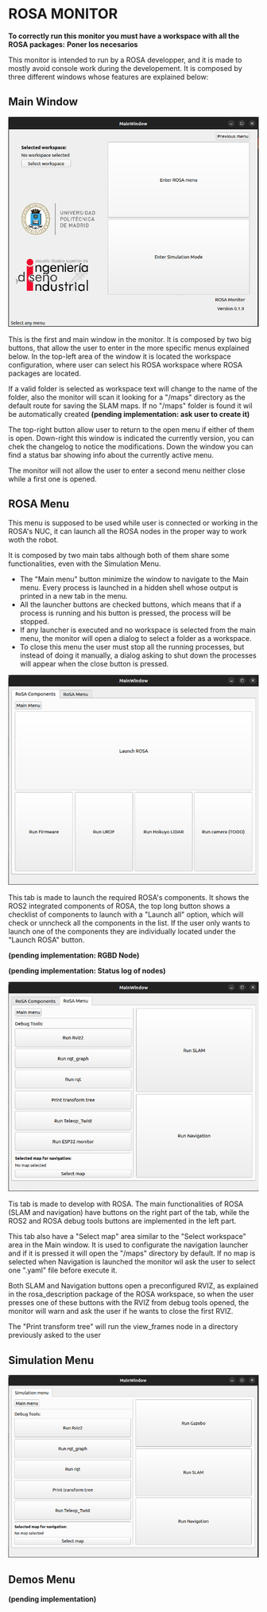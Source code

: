 # ROSA MONITOR

**To correctly run this monitor you must have a workspace with all the ROSA packages:**
**Poner los necesarios**

This monitor is intended to run by a ROSA developper, and it is made to mostly avoid console work during the developement. It is composed by three different windows whose features are explained below:

## Main Window

![Main window](Images/MainWindow.png)

This is the first and main window in the monitor. It is composed by two big buttons, that allow the user to enter in the more specific menus explained below. In the top-left area of the window it is located the workspace configuration, where user can select his ROSA workspace where ROSA packages are located. 

If a valid folder is selected as workspace text will change to the name of the folder, also the monitor will scan it looking for a "/maps" directory as the default route for saving the SLAM maps. If no "/maps" folder is found it wil be automatically created **(pending implementation: ask user to create it)**

The top-right button allow user to return to the open menu if either of them is open. Down-right this window is indicated the currently version, you can chek the changelog to notice the modifications. Down the window you can find a status bar showing info about the currently active menu.

The monitor will not allow the user to enter a second menu neither close while a first one is opened.

## ROSA Menu

This menu is supposed to be used while user is connected or working in the ROSA's NUC, it can launch all the ROSA nodes in the proper way to work woth the robot.

It is composed by two main tabs although both of them share some functionalities, even with the Simulation Menu. 
 - The "Main menu" button minimize the window to navigate to the Main menu. Every process is launched in a hidden shell whose output is printed in a new tab in the menu. 
 - All the launcher buttons are checked buttons, which means that if a process is running and his button is pressed, the process will be stopped. 
 - If any launcher is executed and no workspace is selected from the main menu, the monitor will open a dialog to select a folder as a workspace. 
 - To close this menu the user must stop all the running processes, but instead of doing it manually, a dialog asking to shut down the processes will appear when the close button is pressed.

![ROSA Components](Images/ROSAComponents.png)

This tab is made to launch the required ROSA's components. It shows the ROS2 integrated components of ROSA, the top long button shows a checklist of components to launch with a "Launch all" option, which will check or unncheck all the components in the list. If the user only wants to launch one of the components they are individually located under the "Launch ROSA" button. 

**(pending implementation: RGBD Node)**

**(pending implementation: Status log of nodes)**

![ROSA window](Images/ROSAMenu.png)

Tis tab is made to develop with ROSA. The main functionalities of ROSA (SLAM and navigation) have buttons on the right part of the tab, while the ROS2 and ROSA debug tools buttons are implemented in the left part. 

This tab also have a "Select map" area similar to the "Select workspace" area in the Main window. It is used to configurate the navigation launcher and if it is pressed it will open the "/maps" directory by default. If no map is selected when Navigation is launched the monitor wil ask the user to select one ".yaml" file before execute it.

Both SLAM and Navigation buttons open a preconfigured RVIZ, as explained in the rosa_description package of the ROSA workspace, so when the user presses one of these buttons with the RVIZ from debug tools opened, the monitor will warn and ask the user if he wants to close the first RVIZ.

The "Print transform tree" will run the view_frames node in a directory previously asked to the user

## Simulation Menu

![Simulation window](Images/SimulationMenu.png)

## Demos Menu

**(pending implementation)**